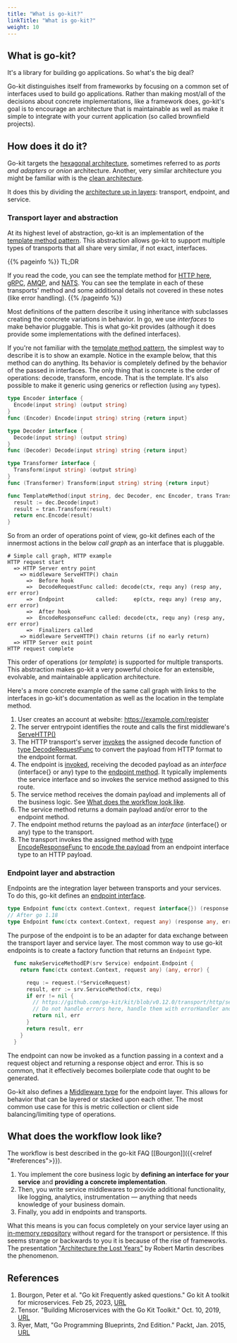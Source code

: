 ```yaml
---
title: "What is go-kit?"
linkTitle: "What is go-kit?"
weight: 10
---
```


## What is go-kit?

It's a library for building go applications. So what's the big deal? 

Go-kit distinguishes itself from frameworks by focusing on a common set of
interfaces used to build go applications.  Rather than making most/all of the
decisions about concrete implementations, like a framework does, go-kit's goal
is to encourage an architecture that is maintainable as well as make it simple
to integrate with your current application (so called brownfield projects).


## How does it do it?

Go-kit targets the [hexagonal
architecture](https://alistair.cockburn.us/hexagonal-architecture), sometimes
referred to as _ports and adapters_ or _onion_ architecture.   Another, very
similar architecture you might be familiar with is the [clean
architecture](https://blog.cleancoder.com/uncle-bob/2012/08/13/the-clean-architecture.html). 

It does this by dividing the [architecture up in
layers](https://gokit.io/faq/#design-mdash-how-is-a-go-kit-microservice-modeled):
transport, endpoint, and service.

### Transport layer and abstraction

At its highest level of abstraction, go-kit is an implementation of the [template
method pattern](https://en.wikipedia.org/wiki/Template_method_pattern).  This
abstraction allows go-kit to support multiple types of transports that all
share very similar, if not exact, interfaces.

{{% pageinfo %}}
TL;DR

If you read the code, you can see the template method for 
[HTTP here](https://github.com/go-kit/kit/blob/v0.12.0/transport/http/server.go#L95),
[gRPC](https://github.com/go-kit/kit/blob/v0.12.0/transport/grpc/server.go#L90), 
[AMQP](https://github.com/go-kit/kit/blob/v0.12.0/transport/amqp/subscriber.go#L98),
and [NATS](https://github.com/go-kit/kit/blob/v0.12.0/transport/nats/subscriber.go#L94).
You can see the template in each of these transports' method and some
additional details not covered in these notes (like error handling).
{{% /pageinfo %}}

Most definitions of the pattern describe it using inheritance with subclasses
creating the concrete variations in behavior. In go, we use _interfaces_ to
make behavior pluggable.  This is what go-kit provides (although it does
provide some implementations with the defined interfaces).

If you're not familiar with the [template method
pattern](https://en.wikipedia.org/wiki/Template_method_pattern), the simplest
way to describe it is to show an example.  Notice in the example below, that
this method can do anything.  Its behavior is completely defined by the
behavior of the passed in interfaces.  The only thing that is concrete is the
order of operations: decode, transform, encode.  That is the template.  It's
also possible to make it generic using generics or reflection (using `any`
types).

```go
type Encoder interface {
  Encode(input string) (output string)
}
func (Encoder) Encode(input string) string {return input}

type Decoder interface {
  Decode(input string) (output string)
}
func (Decoder) Decode(input string) string {return input}

type Transformer interface {
  Transform(input string) (output string)
}
func (Transformer) Transform(input string) string {return input}

func TemplateMethod(input string, dec Decoder, enc Encoder, trans Transformer) string {
  result := dec.Decode(input)
  result = tran.Transform(result)
  return enc.Encode(result)
}
```

So from an order of operations point of view, go-kit defines each of the
innermost actions in the below _call graph_ as an interface that is pluggable.

```
# Simple call graph, HTTP example
HTTP request start
  => HTTP Server entry point
    => middleware ServeHTTP() chain
      =>  Before hook
      =>  DecodeRequestFunc called: decode(ctx, requ any) (resp any, err error)
      =>  Endpoint          called:     ep(ctx, requ any) (resp any, err error)
      =>  After hook
      =>  EncodeResponseFunc called: decode(ctx, requ any) (resp any, err error)
      =>  Finalizers called
    => middleware ServeHTTP() chain returns (if no early return)
  => HTTP Server exit point
HTTP request complete
```

This order of operations (or _template_) is supported for multiple transports.
This abstraction makes go-kit a very powerful choice for an extensible,
evolvable, and maintainable application architecture.

Here's a more concrete example of the same call graph with links to the
interfaces in go-kit's documentation as well as the location in the template method.

1. User creates an account at website: https://example.com/register
1. The server entrypoint identifies the route and calls the first middleware's
   [ServeHTTP()](https://pkg.go.dev/github.com/go-kit/kit@v0.12.0/transport/http#Server.ServeHTTP)
1. The HTTP transport's server
	 [invokes](https://github.com/go-kit/kit/blob/v0.12.0/transport/http/server.go#L114)
	 the assigned decode function of 
   [type DecodeRequestFunc](https://pkg.go.dev/github.com/go-kit/kit@v0.12.0/transport/http#DecodeRequestFunc)
   to convert the payload from HTTP format to the endpoint format.
1. The endpoint is [invoked](https://github.com/go-kit/kit/blob/v0.12.0/transport/http/server.go#L121),
	 receiving the decoded payload as an _interface_ (interface{} or any) type to the [endpoint
	 method](https://pkg.go.dev/github.com/go-kit/kit@v0.12.0/endpoint#Endpoint).
	 It typically implements the service interface and so invokes the service
   method assigned to this route.
1. The service method receives the domain payload and implements all of the
   business logic.  See [What does the workflow look
   like](#what-does-the-workflow-look-like). 
1. The service method returns a domain payload and/or error to the endpoint
   method.
1. The endpoint method returns the payload as an _interface_ (interface{} or
   any) type to the transport.
1. The transport invokes the assigned method with 
	 [type EncodeResponseFunc](https://pkg.go.dev/github.com/go-kit/kit@v0.12.0/transport/http#EncodeResponseFunc)
	 to [encode the
   payload](https://github.com/go-kit/kit/blob/v0.12.0/transport/http/server.go#L132)
   from an endpoint interface type to an HTTP payload.

### Endpoint layer and abstraction

Endpoints are the integration layer between transports and your services.  To
do this, go-kit defines an [endpoint
interface](https://pkg.go.dev/github.com/go-kit/kit@v0.12.0/endpoint#Endpoint).

```go
type Endpoint func(ctx context.Context, request interface{}) (response interface{}, err error)
// After go 1.18
type Endpoint func(ctx context.Context, request any) (response any, err error)
```

The purpose of the endpoint is to be an adapter for data exchange between the
transport layer and service layer. The most common way to use go-kit endpoints
is to create a factory function that returns an `Endpoint` type. 

```go
  func makeServiceMethodEP(srv Service) endpoint.Endpoint {
    return func(ctx context.Context, request any) (any, error) {

      requ := request.(*ServiceRequest)
      result, err := srv.ServiceMethod(ctx, requ)
      if err != nil {
        // https://github.com/go-kit/kit/blob/v0.12.0/transport/http/server.go#L14
        // Do not handle errors here, handle them with errorHandler and errorEncoder
        return nil, err
      }
      return result, err
    }
  }
```

The endpoint can now be invoked as a function passing in a context and a
request object and returning a response object and error.  This is so common,
that it effectively becomes boilerplate code that ought to be generated.

Go-kit also defines a [Middleware
type](https://pkg.go.dev/github.com/go-kit/kit@v0.12.0/endpoint#Middleware) for
the endpoint layer.  This allows for behavior that can be layered or stacked
upon each other.  The most common use case for this is metric collection or
client side balancing/limiting type of operations.

## What does the workflow look like?

The workflow is best described in the go-kit FAQ [[Bourgon]]({{<relref "#references">}}).

1. You implement the core business logic by **defining an interface for your
   service** and **providing a concrete implementation**.
1. Then, you write service middlewares to provide additional functionality,
   like logging, analytics, instrumentation — anything that needs knowledge of
   your business domain.
1. Finally, you add in endpoints and transports.

What this means is you can focus completely on your service layer using an
[in-memory repository](https://martinfowler.com/eaaCatalog/repository.html)
without regard for the transport or persistence.  If this seems strange or
backwards to you it is because of the rise of frameworks.  The presentation
["Architecture the Lost Years"](https://youtu.be/WpkDN78P884?t=511) by Robert
Martin describes the phenomenon.


## References

<!-- Format for online resources: -->
<!-- Author Last Name, First Name. “Title of Work.” Title of Site, Sponsor or -->
<!-- Publisher (include only if different from website title or author), Date of -->
<!-- Publication or Update Date, URL. Accessed Date (only if no date of publication -->
<!-- or update date). -->

1. Bourgon, Peter et al. "Go kit Frequently asked questions." Go kit A toolkit for microservices. Feb 25, 2023, [URL](https://gokit.io/faq)
2. Tensor.  "Building Microservices with the Go Kit Toolkit."  Oct. 10, 2019, [URL](https://www.youtube.com/watch?v=sjd2ePF3CuQ)
3. Ryer, Matt, "Go Programming Blueprints, 2nd Edition." Packt, Jan. 2015, [URL](https://github.com/PacktPublishing/Go-Programming-Blueprints/tree/master/Chapter10)

